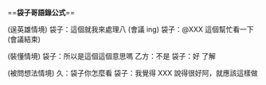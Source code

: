 ==**袋子哥語錄公式**==

(逞英雄情境)
袋子：這個就我來處理八 (會議 ing)
袋子：@XXX 這個幫忙看一下 (會議結束)

(裝懂情境)
袋子：所以是這個這個意思嗎
乙方：不是
袋子：好 了解

(被問想法情境)
久：袋子你怎麼看
袋子：我覺得 XXX 說得很好阿，就應該這樣做